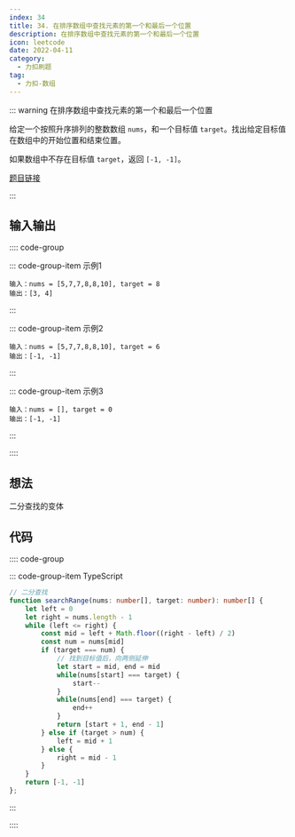 ```yaml
---
index: 34
title: 34. 在排序数组中查找元素的第一个和最后一个位置
description: 在排序数组中查找元素的第一个和最后一个位置
icon: leetcode
date: 2022-04-11
category:
  - 力扣刷题
tag:
  - 力扣-数组
---
```


::: warning 在排序数组中查找元素的第一个和最后一个位置 <Badge text="中等" type="warning"/>

给定一个按照升序排列的整数数组 `nums`，和一个目标值 `target`。找出给定目标值在数组中的开始位置和结束位置。

如果数组中不存在目标值 `target`，返回 `[-1, -1]`。

[题目链接](https://leetcode-cn.com/problems/find-first-and-last-position-of-element-in-sorted-array/)

:::

## 输入输出

:::: code-group

::: code-group-item 示例1

```
输入：nums = [5,7,7,8,8,10], target = 8
输出：[3, 4]
```

:::

::: code-group-item 示例2

```
输入：nums = [5,7,7,8,8,10], target = 6
输出：[-1, -1]
```

:::

::: code-group-item 示例3

```
输入：nums = [], target = 0
输出：[-1, -1]
```

:::

::::

## 想法

二分查找的变体

## 代码

:::: code-group

::: code-group-item TypeScript

```ts
// 二分查找
function searchRange(nums: number[], target: number): number[] {
    let left = 0
    let right = nums.length - 1
    while (left <= right) {
        const mid = left + Math.floor((right - left) / 2)
        const num = nums[mid]
        if (target === num) {
            // 找到目标值后，向两侧延伸
            let start = mid, end = mid
            while(nums[start] === target) {
                start--
            }
            while(nums[end] === target) {
                end++
            }
            return [start + 1, end - 1]
        } else if (target > num) {
            left = mid + 1
        } else {
            right = mid - 1
        }
    }
    return [-1, -1]
};
```

:::

::::
